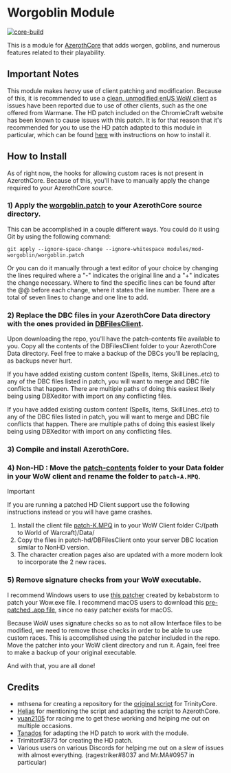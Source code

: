 # Worgoblin Module

[![core-build](https://github.com/benjymansy123/mod-worgoblin/actions/workflows/core-build.yml/badge.svg)](https://github.com/benjymansy123/mod-worgoblin/actions/workflows/core-build.yml)

This is a module for [AzerothCore](http://www.azerothcore.org) that adds worgen, goblins, and numerous features related to their playability.

## Important Notes

This module makes *heavy* use of client patching and modification. Because of this, it is recommended to use a [clean, unmodified enUS WoW client](https://www.chromiecraft.com/downloads) as issues have been reported due to use of other clients, such as the one offered from Warmane. The HD patch included on the ChromieCraft website has been known to cause issues with this patch. It is for that reason that it's recommended for you to use the HD patch adapted to this module in particular, which can be found [here](https://github.com/benjymansy123/mod-worgoblin/releases/tag/hd-patch) with instructions on how to install it.

## How to Install

As of right now, the hooks for allowing custom races is not present in AzerothCore. Because of this, you'll have to manually apply the change required to your AzerothCore source.

### 1) Apply the [worgoblin.patch](https://github.com/benjymansy123/mod-worgoblin/blob/master/worgoblin.patch) to your AzerothCore source directory.

This can be accomplished in a couple different ways. You could do it using Git by using the following command:

`git apply --ignore-space-change --ignore-whitespace modules/mod-worgoblin/worgoblin.patch`

Or you can do it manually through a text editor of your choice by changing the lines required where a "-" indicates the original line and a "+" indicates the change necessary. Where to find the specific lines can be found after the @@ before each change, where it states the line number. There are a total of seven lines to change and one line to add.

### 2) Replace the DBC files in your AzerothCore Data directory with the ones provided in [DBFilesClient](https://github.com/benjymansy123/mod-worgoblin/tree/master/patch-contents/DBFilesClient).

Upon downloading the repo, you'll have the patch-contents file available to you. Copy all the contents of the DBFilesClient folder to your AzerothCore Data directory. Feel free to make a backup of the DBCs you'll be replacing, as backups never hurt.

If you have added existing custom content (Spells, Items, SkillLines..etc) to any of the DBC files listed in patch, you will want to merge and DBC file conflicts that happen.  There are multiple paths of doing this easiest likely being using DBXeditor with import on any conflicting files.

If you have added existing custom content (Spells, Items, SkillLines..etc) to any of the DBC files listed in patch, you will want to merge and DBC file conflicts that happen.  There are multiple paths of doing this easiest likely being using DBXeditor with import on any conflicting files.

### 3) Compile and install AzerothCore.

### 4) **Non-HD** : Move the [patch-contents](https://github.com/benjymansy123/mod-worgoblin/tree/master/patch-contents) folder to your Data folder in your WoW client and rename the folder to `patch-A.MPQ`.

> [!IMPORTANT]
> If you are running a patched HD Client support use the following instructions instead or you will have game crashes.

1. Install the client file [patch-K.MPQ](https://github.com/araxiaonline/wow-client-patches/) in to your WoW Client folder C:/(path to World of Warcraft)/Data/
2. Copy the files in patch-hd/DBFilesClient onto your server DBC location similar to NonHD version.
3. The character creation pages also are updated with a more modern look to incorporate the 2 new races.

### 5) Remove signature checks from your WoW executable.
I recommend Windows users to use [this patcher](https://model-changing.net/index.php?app=downloads&module=downloads&controller=view&id=314&tab=details) created by kebabstorm to patch your Wow.exe file. I recommend macOS users to download this [pre-patched .app file](https://github.com/benjymansy123/custom-race-ac-12_6_21/releases/download/sig-check/WoW.app.zip), since no easy patcher exists for macOS.

Because WoW uses signature checks so as to not allow Interface files to be modified, we need to remove those checks in order to be able to use custom races. This is accomplished using the patcher included in the repo. Move the patcher into your WoW client directory and run it. Again, feel free to make a backup of your original executable.

And with that, you are all done!

## Credits

* mthsena for creating a repository for the [original script](https://github.com/mthsena/trinitycore_scripts/tree/master/scripts/CustomRaces) for TrinityCore.
* [Helias](https://github.com/Helias) for mentioning the script and adapting the script to AzerothCore.
* [yuan2105](https://github.com/yuanf225) for racing me to get these working and helping me out on multiple occasions.
* [Tanados](https://github.com/helldragonpz) for adapting the HD patch to work with the module.
* Trimitor#3873 for creating the HD patch.
* Various users on various Discords for helping me out on a slew of issues with almost everything. (ragestriker#8037 and Mr.MA#0957 in particular)
